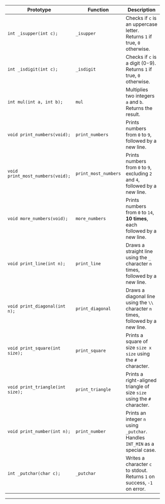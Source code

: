 

| **Prototype** | **Function** | **Description** |
| --- | --- | --- |
| `int _isupper(int c);` | `_isupper` | Checks if `c` is an uppercase letter. Returns `1` if true, `0` otherwise. |
| `int _isdigit(int c);` | `_isdigit` | Checks if `c` is a digit (0-9). Returns `1` if true, `0` otherwise. |
| `int mul(int a, int b);` | `mul` | Multiplies two integers `a` and `b`. Returns the result. |
| `void print_numbers(void);` | `print_numbers` | Prints numbers from `0` to `9`, followed by a new line. |
| `void print_most_numbers(void);` | `print_most_numbers` | Prints numbers from `0` to `9`, excluding `2` and `4`, followed by a new line. |
| `void more_numbers(void);` | `more_numbers` | Prints numbers from `0` to `14`, **10 times**, each followed by a new line. |
| `void print_line(int n);` | `print_line` | Draws a straight line using the `_` character `n` times, followed by a new line. |
| `void print_diagonal(int n);` | `print_diagonal` | Draws a diagonal line using the `\\` character `n` times, followed by a new line. |
| `void print_square(int size);` | `print_square` | Prints a square of size `size x size` using the `#` character. |
| `void print_triangle(int size);` | `print_triangle` | Prints a right-aligned triangle of size `size` using the `#` character. |
| `void print_number(int n);` | `print_number` | Prints an integer `n` using `_putchar`. Handles `INT_MIN` as a special case. |
| `int _putchar(char c);` | `_putchar` | Writes a character `c` to stdout. Returns `1` on success, `-1` on error. |

---
